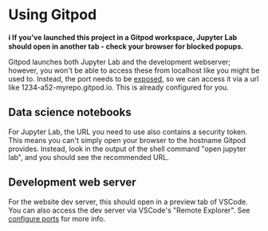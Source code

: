 # Using Gitpod

**ℹ️ If you've launched this project in a Gitpod workspace, Jupyter Lab should open in another tab - check your browser for blocked popups.**

Gitpod launches both Jupyter Lab and the development webserver; however, you won't be able to access these from localhost like you might be used to. Instead, the port needs to be [exposed](https://www.gitpod.io/docs/config-ports), so we can access it via a url like 1234-a52-myrepo.gitpod.io. This is already configured for you.

## Data science notebooks

For Jupyter Lab, the URL you need to use also contains a security token. This means you can't simply open your browser to the hostname Gitpod provides. Instead, look in the output of the shell command "open jupyter lab", and you should see the recommended URL.

## Development web server

For the website dev server, this should open in a preview tab of VSCode. You can also access the dev server via VSCode's "Remote Explorer". See [configure ports](https://www.gitpod.io/docs/config-ports) for more info.